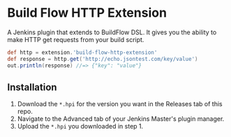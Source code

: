 # Build Flow HTTP Extension

A Jenkins plugin that extends to BuildFlow DSL. It gives you the ability to make HTTP get requests from your build script.

```groovy
def http = extension.'build-flow-http-extension'
def response = http.get('http://echo.jsontest.com/key/value')
out.println(response) //=> {"key": "value"}
```

## Installation

1. Download the ``*.hpi`` for the version you want in the Releases tab of this repo.
2. Navigate to the Advanced tab of your Jenkins Master's plugin manager.
3. Upload the ``*.hpi`` you downloaded in step 1.

